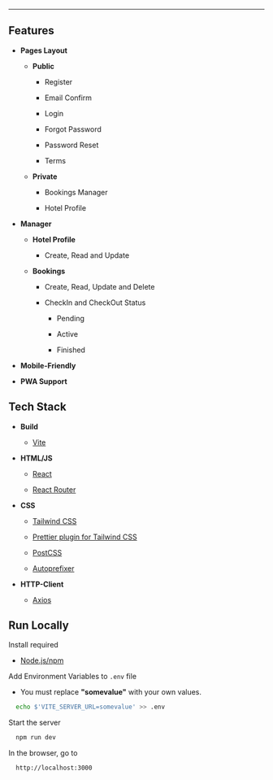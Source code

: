 ---
## Features

- **Pages Layout**

  - **Public**

    - Register

    - Email Confirm

    - Login

    - Forgot Password

    - Password Reset

    - Terms

  - **Private**

    - Bookings Manager

    - Hotel Profile

- **Manager**

  - **Hotel Profile**

    - Create, Read and Update

  - **Bookings**

    - Create, Read, Update and Delete

    - CheckIn and CheckOut Status

      - Pending

      - Active

      - Finished

- **Mobile-Friendly**

- **PWA Support**

## Tech Stack

- **Build**

  - [Vite](https://github.com/vitejs/vite)

- **HTML/JS**

  - [React](https://github.com/facebook/react)

  - [React Router](https://github.com/remix-run/react-router)

- **CSS**

  - [Tailwind CSS](https://github.com/tailwindlabs/tailwindcss)

  - [Prettier plugin for Tailwind CSS](https://github.com/tailwindlabs/prettier-plugin-tailwindcss)

  - [PostCSS](https://github.com/postcss/postcss)

  - [Autoprefixer](https://github.com/postcss/autoprefixer)

- **HTTP-Client**

  - [Axios](https://github.com/axios/axios)

## Run Locally

Install required

- [Node.js/npm](https://nodejs.org/en/download)


Add Environment Variables to `.env` file

- You must replace **"somevalue"** with your own values.

```bash
  echo $'VITE_SERVER_URL=somevalue' >> .env
```

Start the server

```bash
  npm run dev
```

In the browser, go to

```
  http://localhost:3000
```
